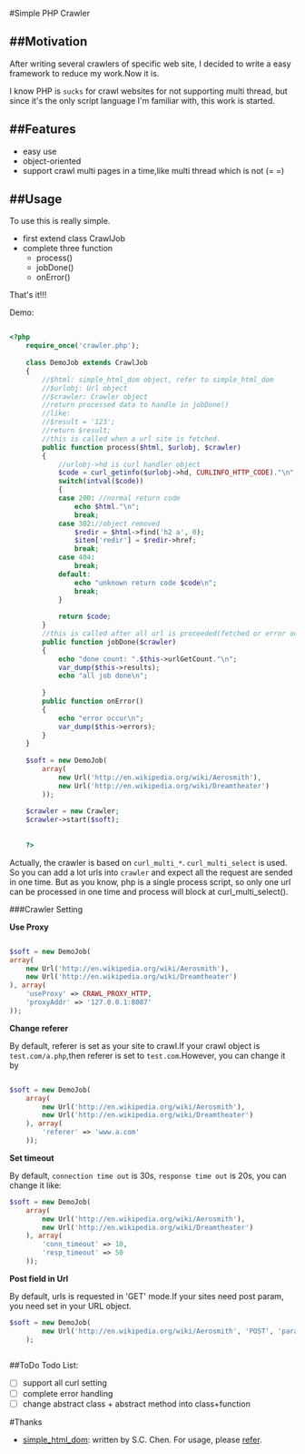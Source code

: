 #Simple PHP Crawler

##Motivation
----------
After writing several crawlers of specific web site, I decided to write a easy framework to reduce my work.Now it is.

I know PHP is `sucks` for crawl websites for not supporting multi thread, but since it's the only script language I'm familiar with, this work is started.

##Features
----------
*	easy use
*	object-oriented
*	support crawl multi pages in a time,like multi thread which is not (= =)

##Usage	
----------
To use this is really simple.

*	first extend class CrawlJob
*	complete three function
	*	process()
	*	jobDone()
	*	onError()	

That's it!!!

Demo:

```php

<?php
	require_once('crawler.php');
	
	class DemoJob extends CrawlJob
	{
		//$html: simple_html_dom object, refer to simple_html_dom
		//$urlobj: Url object
		//$crawler: Crawler object
		//return processed data to handle in jobDone()
		//like:
		//$result = '123';
		//return $result;
		//this is called when a url site is fetched.
		public function process($html, $urlobj, $crawler)
		{
			//urlobj->hd is curl handler object
			$code = curl_getinfo($urlobj->hd, CURLINFO_HTTP_CODE)."\n";
			switch(intval($code))
			{
			case 200: //normal return code
				echo $html."\n";
				break;
			case 302://object removed
				$redir = $html->find('h2 a', 0);
				$item['redir'] = $redir->href;
				break;
			case 404:
				break;
			default:
				echo "unknown return code $code\n";
				break;
			}
	
			return $code;
		}
		//this is called after all url is proceeded(fetched or error occur)
		public function jobDone($crawler)
		{
			echo "done count: ".$this->urlGetCount."\n";
			var_dump($this->results);
			echo "all job done\n";
	
		}
		public function onError()
		{
			echo "error occur\n";
			var_dump($this->errors);
		}
	}
	
	$soft = new DemoJob(
		array(
			new Url('http://en.wikipedia.org/wiki/Aerosmith'),
			new Url('http://en.wikipedia.org/wiki/Dreamtheater')
		));
	
	$crawler = new Crawler;
	$crawler->start($soft);
	
	
	?>
`````

Actually, the crawler is based on `curl_multi_*`. `curl_multi_select` is used. So you can add a lot urls into `crawler` and expect all the request are sended in one time. But as you know, php is a single process script, so only one url can be processed in one time and process will block at curl_multi_select().

###Crawler Setting

**Use Proxy**

```php

$soft = new DemoJob(
array(      
    new Url('http://en.wikipedia.org/wiki/Aerosmith'),                               
    new Url('http://en.wikipedia.org/wiki/Dreamtheater')                             
), array(   
    'useProxy' => CRAWL_PROXY_HTTP,                                                  
    'proxyAddr' => '127.0.0.1:8087'                                                  
));  
```

**Change referer**

By default, referer is set as your site to crawl.If your crawl object is `test.com/a.php`,then referer is set to `test.com`.However, you can change it by

```php

$soft = new DemoJob(
    array(
        new Url('http://en.wikipedia.org/wiki/Aerosmith'),                               
        new Url('http://en.wikipedia.org/wiki/Dreamtheater')                             
    ), array(
        'referer' => 'www.a.com'                                                                                                                                                  
    ));

```

**Set timeout**


By default, `connection time out` is 30s, `response time out` is 20s, you can change it like:

```php
$soft = new DemoJob(
    array(      
        new Url('http://en.wikipedia.org/wiki/Aerosmith'),                               
        new Url('http://en.wikipedia.org/wiki/Dreamtheater')                             
    ), array(       
        'conn_timeout' => 10,                                                            
        'resp_timeout' => 50                                                                                                                                                      
    ));   
```
 
**Post field in Url**

By default, urls is requested in 'GET' mode.If your sites need post param, you need set in your URL object.

```php
$soft = new DemoJob(
        new Url('http://en.wikipedia.org/wiki/Aerosmith', 'POST', 'para1=val1&para2=val2')
    );   
    
```


##ToDo
Todo List:
 - [ ] support all curl setting
 - [ ] complete error handling
 - [ ] change abstract class + abstract method into class+function

#Thanks
*	[simple_html_dom](http://simplehtmldom.sourceforge.net/): written by S.C. Chen. For usage, please [refer](http://simplehtmldom.sourceforge.net/).
